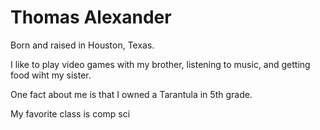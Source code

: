 # Thomas Alexander
Born and raised in Houston, Texas.

I like to play video games with my brother, listening to music, and getting food wiht my sister.

One fact about me is that I owned a Tarantula in 5th grade.

My favorite class is comp sci

